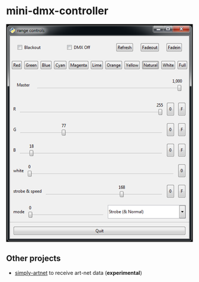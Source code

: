 # mini-dmx-controller
![Screenshot](/Screenshot.png)

## Other projects
- [simply-artnet](https://github.com/kongr45gpen/simply-artnet) to receive art-net data (**experimental**)
